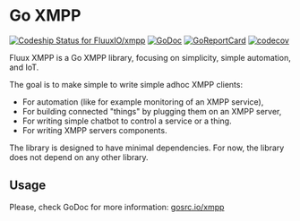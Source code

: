 # Go XMPP

[![Codeship Status for FluuxIO/xmpp](https://app.codeship.com/projects/dba7f300-d145-0135-6c51-26e28af241d2/status?branch=master)](https://app.codeship.com/projects/262399) [![GoDoc](https://godoc.org/gosrc.io/xmpp?status.svg)](https://godoc.org/gosrc.io/xmpp) [![GoReportCard](https://goreportcard.com/badge/gosrc.io/xmpp)](https://goreportcard.com/report/fluux.io/xmpp) [![codecov](https://codecov.io/gh/FluuxIO/go-xmpp/branch/master/graph/badge.svg)](https://codecov.io/gh/FluuxIO/go-xmpp)

Fluux XMPP is a Go XMPP library, focusing on simplicity, simple automation, and IoT.

The goal is to make simple to write simple adhoc XMPP clients:

- For automation (like for example monitoring of an XMPP service),
- For building connected "things" by plugging them on an XMPP server,
- For writing simple chatbot to control a service or a thing.
- For writing XMPP servers components.

The library is designed to have minimal dependencies. For now, the library does not depend on any other library.

## Usage

Please, check GoDoc for more information: [gosrc.io/xmpp](https://godoc.org/gosrc.io/xmpp)
